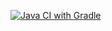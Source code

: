 [![Java CI with Gradle](https://github.com/Pankrashin-iqa14/Aqa-2.3-Patterns/actions/workflows/gradle.yml/badge.svg)](https://github.com/Pankrashin-iqa14/Aqa-2.3-Patterns/actions/workflows/gradle.yml)
